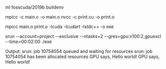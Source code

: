 ml fosscuda/2019b buildenv 

mpicc -c main.c -o main.o
nvcc -c print.cu -o print.o

mpicc main.o print.o -lcuda -lcudart -lstdc++ -o exe 

srun --account=project --exclusive --ntasks=2 --gres=gpu:v100:2,gpuexcl --time=00:02:00 ./exe

Output:
srun: job 10754054 queued and waiting for resources
srun: job 10754054 has been allocated resources
GPU says, Hello world! 
GPU says, Hello world!
